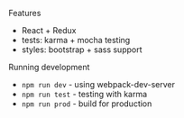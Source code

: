 
Features
- React + Redux
- tests: karma + mocha testing
- styles: bootstrap + sass support

Running development
 - `npm run dev` - using webpack-dev-server
 - `npm run test` - testing with karma
 - `npm run prod` - build for production
